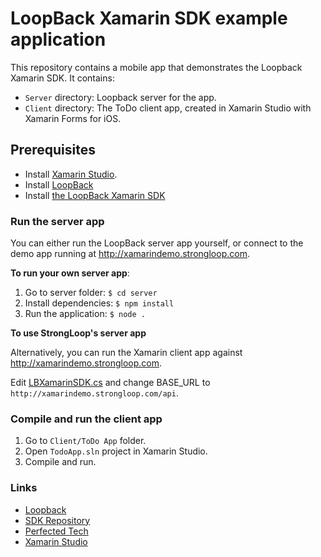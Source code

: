 # LoopBack Xamarin SDK example application 

This repository contains a mobile app that demonstrates the Loopback Xamarin SDK.  It contains:

* `Server` directory: Loopback server for the app.
* `Client` directory: The ToDo client app, created in Xamarin Studio with Xamarin Forms for iOS.

## Prerequisites

- Install [Xamarin Studio](http://xamarin.com/studio).
- Install [LoopBack](http://loopback.io/)
- Install [the LoopBack Xamarin SDK](https://github.com/strongloop/loopback-sdk-xamarin)

###  Run the server app

You can either run the LoopBack server app yourself, or connect to the demo app running at http://xamarindemo.strongloop.com.

**To run your own server app**:

1. Go to server folder: 
  ```$ cd server```
1. Install dependencies:
  ```$ npm install```
1.  Run the application:
  ```$ node .```

**To use StrongLoop's server app**

Alternatively, you can run the Xamarin client app against http://xamarindemo.strongloop.com.

Edit [LBXamarinSDK.cs](https://github.com/strongloop/loopback-example-xamarin/blob/master/Client/Todo%20App/TodoApp/TodoApp/LBXamarinSDK.cs) and change BASE_URL to `http://xamarindemo.strongloop.com/api`.

### Compile and run the client app

1. Go to `Client/ToDo App` folder.
1. Open `TodoApp.sln` project in Xamarin Studio.
1. Compile and run.

### Links ###

* [Loopback](http://loopback.io)
* [SDK Repository](https://github.com/strongloop/loopback-sdk-xamarin)
* [Perfected Tech](http://perfectedtech.com)
* [Xamarin Studio](http://xamarin.com)
